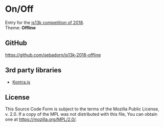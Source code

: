 # On/Off

Entry for the [js13k competition of 2018](https://2018.js13kgames.com/).  
Theme: **Offline**


## GitHub

https://github.com/sebadorn/js13k-2018-offline


## 3rd party libraries

* [Kontra.js](https://straker.github.io/kontra/)


## License

This Source Code Form is subject to the terms of the Mozilla Public
License, v. 2.0. If a copy of the MPL was not distributed with this
file, You can obtain one at https://mozilla.org/MPL/2.0/.